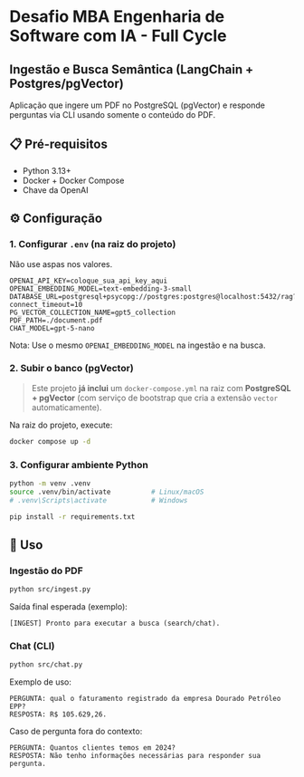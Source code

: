 # Desafio MBA Engenharia de Software com IA - Full Cycle

## Ingestão e Busca Semântica (LangChain + Postgres/pgVector)

Aplicação que ingere um PDF no PostgreSQL (pgVector) e responde perguntas via CLI usando somente o conteúdo do PDF.

## 📋 Pré-requisitos

* Python 3.13+
* Docker + Docker Compose
* Chave da OpenAI

## ⚙️ Configuração

### 1. Configurar `.env` (na raiz do projeto)

Não use aspas nos valores.

```env
OPENAI_API_KEY=coloque_sua_api_key_aqui
OPENAI_EMBEDDING_MODEL=text-embedding-3-small
DATABASE_URL=postgresql+psycopg://postgres:postgres@localhost:5432/rag?connect_timeout=10
PG_VECTOR_COLLECTION_NAME=gpt5_collection
PDF_PATH=./document.pdf
CHAT_MODEL=gpt-5-nano
```

Nota: Use o mesmo `OPENAI_EMBEDDING_MODEL` na ingestão e na busca.

### 2. Subir o banco (pgVector)

> Este projeto **já inclui** um `docker-compose.yml` na raiz com **PostgreSQL + pgVector** (com serviço de bootstrap que cria a extensão `vector` automaticamente).

Na raiz do projeto, execute:

```bash
docker compose up -d
```

### 3. Configurar ambiente Python

```bash
python -m venv .venv
source .venv/bin/activate          # Linux/macOS
# .venv\Scripts\activate           # Windows

pip install -r requirements.txt
```

## 🚀 Uso

### Ingestão do PDF

```bash
python src/ingest.py
```

Saída final esperada (exemplo):

```text
[INGEST] Pronto para executar a busca (search/chat).
```

### Chat (CLI)

```bash
python src/chat.py
```

Exemplo de uso:

```text
PERGUNTA: qual o faturamento registrado da empresa Dourado Petróleo EPP?
RESPOSTA: R$ 105.629,26.
```

Caso de pergunta fora do contexto:

```text
PERGUNTA: Quantos clientes temos em 2024?
RESPOSTA: Não tenho informações necessárias para responder sua pergunta.
```

